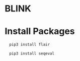 # BLINK

# Install Packages

```python
  pip3 install flair
```
```python
  pip3 install seqeval
```
